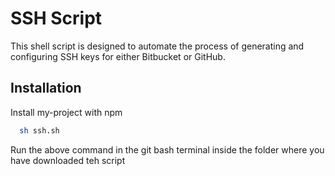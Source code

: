 
# SSH Script

This shell script is designed to automate the process of generating and configuring SSH keys for either Bitbucket or GitHub.




## Installation

Install my-project with npm

```bash
  sh ssh.sh
```
Run the above command in the git bash terminal inside the folder where you have downloaded teh script

